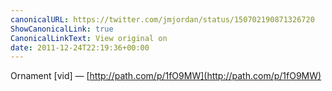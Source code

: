 ```yaml
---
canonicalURL: https://twitter.com/jmjordan/status/150702190871326720
ShowCanonicalLink: true
CanonicalLinkText: View original on
date: 2011-12-24T22:19:36+00:00
---
```

Ornament [vid] — [http://path.com/p/1fO9MW](http://path.com/p/1fO9MW)